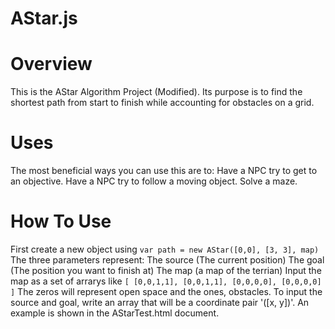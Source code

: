# AStar.js
# Overview
This is the AStar Algorithm Project (Modified).
Its purpose is to find the shortest path from start to finish while accounting for obstacles on a grid.
# Uses
The most beneficial ways you can use this are to:
Have a NPC try to get to an objective.
Have a NPC try to follow a moving object.
Solve a maze.
# How To Use
First create a new object using
`
var path = new AStar([0,0], [3, 3], map)
`
The three parameters represent:
The source (The current position)
The goal (The position you want to finish at)
The map (a map of the terrian)
Input the map as a set of arrarys like
`
  [
    [0,0,1,1],
    [0,0,1,1],
    [0,0,0,0],
    [0,0,0,0]
  ]
`
The zeros will represent open space and the ones, obstacles.
To input the source and goal, write an array that will be a coordinate pair '([x, y])'.
An example is shown in the AStarTest.html document.
